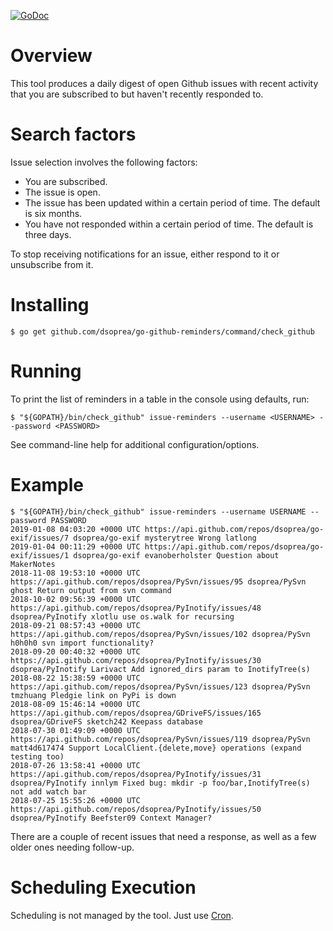 [![GoDoc](https://godoc.org/github.com/dsoprea/go-github-reminders?status.svg)](https://godoc.org/github.com/dsoprea/go-github-reminders)


# Overview

This tool produces a daily digest of open Github issues with recent activity that you are subscribed to but haven't recently responded to.


# Search factors

Issue selection involves the following factors:

- You are subscribed.
- The issue is open.
- The issue has been updated within a certain period of time. The default is six months.
- You have not responded within a certain period of time. The default is three days.

To stop receiving notifications for an issue, either respond to it or unsubscribe from it.


# Installing

```
$ go get github.com/dsoprea/go-github-reminders/command/check_github
```


# Running

To print the list of reminders in a table in the console using defaults, run:

```
$ "${GOPATH}/bin/check_github" issue-reminders --username <USERNAME> --password <PASSWORD>
```

See command-line help for additional configuration/options.


# Example

```
$ "${GOPATH}/bin/check_github" issue-reminders --username USERNAME --password PASSWORD
2019-01-08 04:03:20 +0000 UTC https://api.github.com/repos/dsoprea/go-exif/issues/7 dsoprea/go-exif mysterytree Wrong latlong
2019-01-04 00:11:29 +0000 UTC https://api.github.com/repos/dsoprea/go-exif/issues/1 dsoprea/go-exif evanoberholster Question about MakerNotes
2018-11-08 19:53:10 +0000 UTC https://api.github.com/repos/dsoprea/PySvn/issues/95 dsoprea/PySvn ghost Return output from svn command
2018-10-02 09:56:39 +0000 UTC https://api.github.com/repos/dsoprea/PyInotify/issues/48 dsoprea/PyInotify xlotlu use os.walk for recursing
2018-09-21 08:57:43 +0000 UTC https://api.github.com/repos/dsoprea/PySvn/issues/102 dsoprea/PySvn h0h0h0 svn import functionality?
2018-09-20 00:40:32 +0000 UTC https://api.github.com/repos/dsoprea/PyInotify/issues/30 dsoprea/PyInotify Larivact Add ignored_dirs param to InotifyTree(s)
2018-08-22 15:38:59 +0000 UTC https://api.github.com/repos/dsoprea/PySvn/issues/123 dsoprea/PySvn tmzhuang Pledgie link on PyPi is down
2018-08-09 15:46:14 +0000 UTC https://api.github.com/repos/dsoprea/GDriveFS/issues/165 dsoprea/GDriveFS sketch242 Keepass database
2018-07-30 01:49:09 +0000 UTC https://api.github.com/repos/dsoprea/PySvn/issues/119 dsoprea/PySvn matt4d617474 Support LocalClient.{delete,move} operations (expand testing too)
2018-07-26 13:58:41 +0000 UTC https://api.github.com/repos/dsoprea/PyInotify/issues/31 dsoprea/PyInotify innlym Fixed bug: mkdir -p foo/bar,InotifyTree(s) not add watch bar
2018-07-25 15:55:26 +0000 UTC https://api.github.com/repos/dsoprea/PyInotify/issues/50 dsoprea/PyInotify Beefster09 Context Manager?
```

There are a couple of recent issues that need a response, as well as a few older ones needing follow-up.


# Scheduling Execution

Scheduling is not managed by the tool. Just use [Cron](https://en.wikipedia.org/wiki/Cron).
